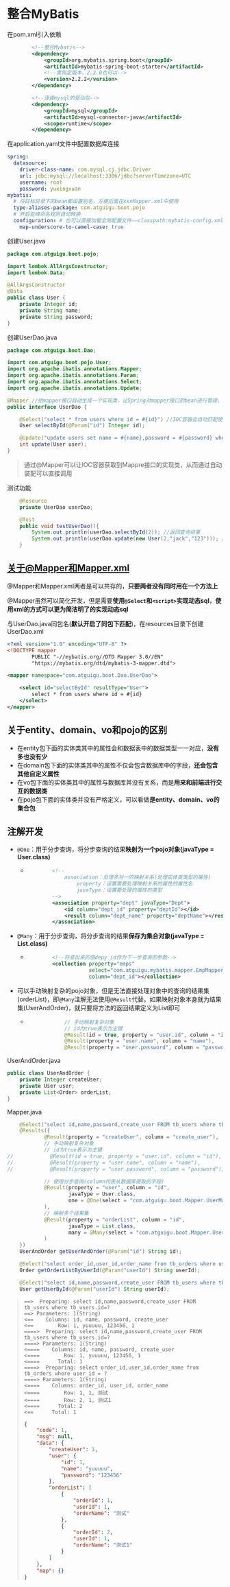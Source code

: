 # 整合MyBatis

在pom.xml引入依赖

```xml
        <!--整合Mybatis-->
        <dependency>
            <groupId>org.mybatis.spring.boot</groupId>
            <artifactId>mybatis-spring-boot-starter</artifactId>
            <!--需指定版本，2.2.0也可以-->
            <version>2.2.2</version>
        </dependency>

        <!--连接mysql的驱动包-->
        <dependency>
            <groupId>mysql</groupId>
            <artifactId>mysql-connector-java</artifactId>
            <scope>runtime</scope>
        </dependency>
```

在application.yaml文件中配置数据库连接

```yaml
spring:
  datasource:
    driver-class-name: com.mysql.cj.jdbc.Driver
    url: jdbc:mysql://localhost:3306/jdbc?serverTimezone=UTC
    username: root
    password: yuxingxuan
mybatis:
  # 将目标目录下的bean都设置别名，方便后面在xxxMapper.xml中使用
  type-aliases-package: com.atguigu.boot.pojo
  # 开启驼峰命名规则自动转换
  configuration: # 也可以直接加载全局配置文件——classpath:mybatis-config.xml
    map-underscore-to-camel-case: true
```

创建User.java

```java
package com.atguigu.boot.pojo;

import lombok.AllArgsConstructor;
import lombok.Data;

@AllArgsConstructor
@Data
public class User {
    private Integer id;
    private String name;
    private String password;
}
```

创建UserDao.java

```java
package com.atguigu.boot.Dao;

import com.atguigu.boot.pojo.User;
import org.apache.ibatis.annotations.Mapper;
import org.apache.ibatis.annotations.Param;
import org.apache.ibatis.annotations.Select;
import org.apache.ibatis.annotations.Update;

@Mapper //给mapper接口自动生成一个实现类，让Spring对mapper接口的bean进行管理，并且可以省略去写复杂的xml文件
public interface UserDao {

    @Select("select * from users where id = #{id}") //IOC容器会自动匹配使用对应的Bean去匹配
    User selectById(@Param("id") Integer id);

    @Update("update users set name = #{name},password = #{password} where id = #{id}")
    int update(User user);
}
```

> 通过@Mapper可以让IOC容器获取到Mappre接口的实现类，从而通过自动装配可以直接调用

测试功能

```java
    @Resource
    private UserDao userDao;

	@Test
    public void testUserDao(){
        System.out.println(userDao.selectById(2)); //返回查询结果
        System.out.println(userDao.update(new User(2,"jack","123"))); //返回受影响的行数
    }
```

## 关于@Mapper和Mapper.xml

@Mapper和Mapper.xml两者是可以共存的，**只要两者没有同时用在一个方法上**

@Mapper虽然可以简化开发，但是需要**使用`@Select`和`<script>`实现动态sql**，**使用xml的方式可以更为简洁明了的实现动态sql**

与UserDao.java同包名(**默认开启了同包下匹配**)，在resources目录下创建UserDao.xml

```xml
<?xml version="1.0" encoding="UTF-8" ?>
<!DOCTYPE mapper
        PUBLIC "-//mybatis.org//DTD Mapper 3.0//EN"
        "https://mybatis.org/dtd/mybatis-3-mapper.dtd">

<mapper namespace="com.atguigu.boot.Dao.UserDao">

    <select id="selectById" resultType="User">
        select * from users where id = #{id}
    </select>
</mapper>
```

## 关于entity、domain、vo和pojo的区别

- 在entity包下面的实体类其中的属性会和数据表中的数据类型一一对应，**没有多也没有少**
- 在domain包下面的实体类其中的属性不仅会包含数据库中的字段，**还会包含其他自定义属性**
- 在vo包下面的实体类其中的属性与数据库并没有关系，而是**用来和前端进行交互的数据类**
- 在pojo包下面的实体类并没有严格定义，可以看做**是entity、domain、vo的集合包**

## 注解开发

- `@One`：用于分步查询，将分步查询的结果**映射为一个pojo对象(javaType = User.class)**

  - ```xml
            <!--
                association：处理多对一的映射关系(处理实体类类型的属性)
                    property：设置需要处理映射关系的属性的属性名
                    javaType：设置要处理的属性的类型
            -->
            <association property="dept" javaType="Dept">
                <id column="dept_id" property="deptId"></id>
                <result column="dept_name" property="deptName"></result>
            </association>
    ```

- `@Many`：用于分步查询，将分步查询的结果**保存为集合对象(javaType = List.class)**

  - ```xml
            <!--将查出来的值depy_id作为下一步查询的参数-->
            <collection property="emps"
                        select="com.atguigu.mybatis.mapper.EmpMapper.getDeptAndEmpStepTwo"
                        column="dept_id"></collection>
    ```

- 可以手动映射复杂的pojo对象，但是无法直接处理对象中的查询的结果集(orderList)，即`@Many`注解无法使用`@Result`代替。如果映射对象本身就为结果集(UserAndOrder)，就只要将方法的返回结果定义为List即可

  - ```java
                // 手动映射复杂对象
                // id为true表示为主键
                @Result(id = true, property = "user.id", column = "id"),
                @Result(property = "user.name", column = "name"),
                @Result(property = "user.password", column = "password"),
    ```

UserAndOrder.java

```java
public class UserAndOrder {
    private Integer createUser;
    private User user;
    private List<Order> orderList;
}
```

Mapper.java

```java
    @Select("select id,name,password,create_user FROM tb_users where tb_users.id=#{id}")
    @Results({
            @Result(property = "createUser", column = "create_user"),
            // 手动映射复杂对象
            // id为true表示为主键
//            @Result(id = true, property = "user.id", column = "id"),
//            @Result(property = "user.name", column = "name"),
//            @Result(property = "user.password", column = "password"),

            // 使用分步查询(column代表从数据库提取的字段)
            @Result(property = "user", column = "id",
                    javaType = User.class,
                    one = @One(select = "com.atguigu.boot.Mapper.UserMapper.getUserById")
            ),
            // 映射多个结果集
            @Result(property = "orderList", column = "id",
                    javaType = List.class,
                    many = @Many(select = "com.atguigu.boot.Mapper.UserMapper.getOrderListByUserId")
            )
    })
    UserAndOrder getUserAndOrder(@Param("id") String id);

    @Select("select order_id,user_id,order_name from tb_orders where user_id = #{userId}")
    Order getOrderListByUserId(@Param("userId") String userId);

    @Select("select id,name,password,create_user FROM tb_users where tb_users.id=#{id}")
    User getUserById(@Param("userId") String userId);
```

> ```
> ==>  Preparing: select id,name,password,create_user FROM tb_users where tb_users.id=?
> ==> Parameters: 1(String)
> <==    Columns: id, name, password, create_user
> <==        Row: 1, yuuuuu, 123456, 1
> ====>  Preparing: select id,name,password,create_user FROM tb_users where tb_users.id=?
> ====> Parameters: 1(String)
> <====    Columns: id, name, password, create_user
> <====        Row: 1, yuuuuu, 123456, 1
> <====      Total: 1
> ====>  Preparing: select order_id,user_id,order_name from tb_orders where user_id = ?
> ====> Parameters: 1(String)
> <====    Columns: order_id, user_id, order_name
> <====        Row: 1, 1, 测试
> <====        Row: 2, 1, 测试1
> <====      Total: 2
> <==      Total: 1
> ```
>
> ```json
> {
>     "code": 1,
>     "msg": null,
>     "data": {
>         "createUser": 1,
>         "user": {
>             "id": 1,
>             "name": "yuuuuu",
>             "password": "123456"
>         },
>         "orderList": [
>             {
>                 "orderId": 1,
>                 "userId": 1,
>                 "orderName": "测试"
>             },
>             {
>                 "orderId": 2,
>                 "userId": 1,
>                 "orderName": "测试1"
>             }
>         ]
>     },
>     "map": {}
> }
> ```